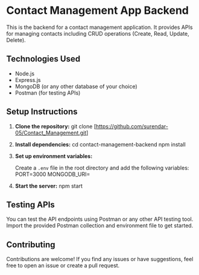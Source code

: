 # Contact Management App Backend

This is the backend for a contact management application. It provides APIs for managing contacts including CRUD operations (Create, Read, Update, Delete).

## Technologies Used

- Node.js
- Express.js
- MongoDB (or any other database of your choice)
- Postman (for testing APIs)

## Setup Instructions

1. **Clone the repository:**
         git clone [https://github.com/surendar-05/Contact_Management.git]

2. **Install dependencies:**
       cd contact-management-backend
        npm install

3. **Set up environment variables:**

   Create a `.env` file in the root directory and add the following variables:
        PORT=3000
        MONGODB_URI=<your-mongodb-uri>
4. **Start the server:**
         npm start

## Testing APIs

You can test the API endpoints using Postman or any other API testing tool. Import the provided Postman collection and environment file to get started.

## Contributing

Contributions are welcome! If you find any issues or have suggestions, feel free to open an issue or create a pull request.
